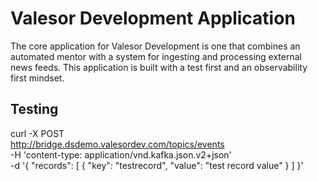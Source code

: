 # Valesor Development Application

The core application for Valesor Development is one that combines an automated mentor with a system for ingesting and 
processing external news feeds. This application is built with a test first and an observability first mindset.

## Testing

curl -X POST \
  http://bridge.dsdemo.valesordev.com/topics/events \
  -H 'content-type: application/vnd.kafka.json.v2+json' \
  -d '{
    "records": [
        {
            "key": "testrecord",
            "value": "test record value"
        }
    ]
}'

